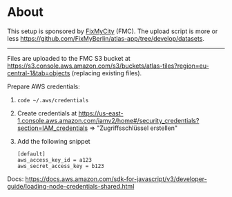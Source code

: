# About

This setup is sponsored by [FixMyCity](https://github.com/FixMyBerlin) (FMC).
The upload script is more or less https://github.com/FixMyBerlin/atlas-app/tree/develop/datasets.

---

Files are uploaded to the FMC S3 bucket at https://s3.console.aws.amazon.com/s3/buckets/atlas-tiles?region=eu-central-1&tab=objects (replacing existing files).

Prepare AWS credentials:

1. `code ~/.aws/credentials`
2. Create credentials at https://us-east-1.console.aws.amazon.com/iamv2/home#/security_credentials?section=IAM_credentials => "Zugriffsschlüssel erstellen"
3. Add the following snippet

   ```
   [default]
   aws_access_key_id = a123
   aws_secret_access_key = b123
   ```

Docs: https://docs.aws.amazon.com/sdk-for-javascript/v3/developer-guide/loading-node-credentials-shared.html
